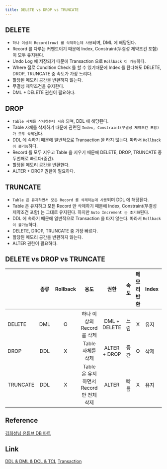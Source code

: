 ```yaml
---
title: DELETE vs DROP vs TRUNCATE
---
```


## DELETE
- `하나 이상의 Record(row) 를 삭제하는데 사용`되며, DML 에 해당된다.
- Record 를 다루는 커맨드이기 때문에 Index, Constraint(무결성 제약조건 포함) 이 모두 유지된다.
- Undo Log 에 저장되기 때문에 Transaction 으로 `Rollback 이 가능`하다.
- Where 절로 Condition Check 를 할 수 있기때문에 Index 를 탄다해도 DELETE, DROP, TRUNCATE 중 속도가 가장 느리다.
- 할당된 메모리 공간을 반환하지 않는다.
- 무결성 제약조건을 유지한다.
- DML + DELETE 권한이 필요하다.

## DROP
- `Table 자체를 삭제하는데 사용` 되며, DDL 에 해당된다.
- Table 자체를 삭제하기 때문에 관련된 `Index, Constraint(무결성 제약조건 포함) 가 모두 삭제`된다.
- DDL 에 속하기 때문에 일반적으로 Transaction 을 타지 않는다. 따라서 `Rollback 이 불가능`하다.
- Record 를 모두 지우고 Table 을 지우기 때문에 DELETE, DROP, TRUNCATE 중 두번째로 빠르다(중간).
- 할당된 메모리 공간을 반환한다.
- ALTER + DROP 권한이 필요하다.

## TRUNCATE
- `Table 은 유지하면서 모든 Record 를 삭제하는데 사용`되며 DDL 에 해당된다.
- Table 은 유지하고 모든 Record 만 삭제하기 때문에 Index, Constraint(무결성 제약조건 포함) 는 그대로 유지된다. 하지만 `Auto Increment 는 초기화`된다.
- DDL 에 속하기 때문에 일반적으로 Transaction 을 타지 않는다. 따라서 `Rollback 이 불가능`하다.
- DELETE, DROP, TRUNCATE 중 가장 빠르다.
- 할당된 메모리 공간을 반환하지 않는다.
- ALTER 권한이 필요하다.

## DELETE vs DROP vs TRUNCATE

|          | 종류  | Rollback |              용도              |      권한      | 속도  | 메모리 반환 | Index | Constraint | Auto Increment |
| -------- | :-: | :------: | :--------------------------: | :----------: | :-: | :----: | ----- | ---------- | -------------- |
| DELETE   | DML |    O     |      하나 이상의 Record 를 삭제      | DML + DELETE | 느림  |   X    | 유지    | 유지         | 유지 (이전 값 이어감)  |
| DROP     | DDL |    X     |         Table 자체를 삭제         | ALTER + DROP | 중간  |   O    | 삭제    | 삭제         | 삭제             |
| TRUNCATE | DDL |    X     | Table 은 유지하면서 Record 만 전체 삭제 |    ALTER     | 빠름  |   X    | 유지    | 유지         | 초기화            |

## Reference
[김희성님 유튜브 DB 파트](https://www.youtube.com/watch?app=desktop&v=syDPRdaxme0&list=PLHOy1E8axXrfJJtDIXIOQBmWRPwM-GxSf&index=4)

## Link 
[DDL & DML & DCL & TCL](ComputerScience/Database/interview/DDL_DML_DCL.md)
[Transaction](ComputerScience/Database/interview/Transaction.md)


